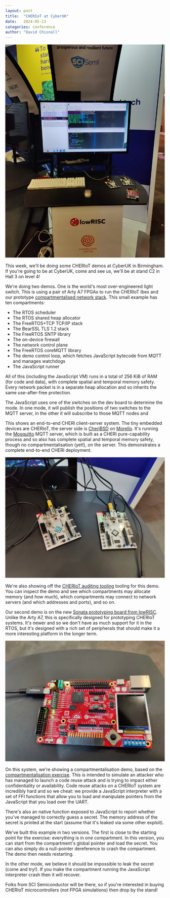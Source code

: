 ```yaml
---
layout: post
title:  "CHERIoT at CyberUK"
date:   2024-05-13
categories: conference
author: "David Chisnall"
---
```


![CHERIoT demo at CyberUK](/images/IMG_20240513_175316.jpg)

This week, we'll be doing some CHERIoT demos at CyberUK in Birmingham.
If you're going to be at CyberUK, come and see us, we'll be at stand C2 in Hall 3 on level 4!

We're doing two demos.
One is the world's most over-engineered light switch.
This is using a pair of Arty A7 FPGAs to run the CHERIoT Ibex and our prototype [compartmentalised network stack](https://github.com/CHERIoT-Platform/network-stack).
This small example has ten compartments:

 - The RTOS scheduler
 - The RTOS shared heap allocator
 - The FreeRTOS+TCP TCP/IP stack
 - The BearSSL TLS 1.2 stack
 - The FreeRTOS SNTP library
 - The on-device firewall 
 - The network control plane
 - The FreeRTOS coreMQTT library
 - The demo control loop, which fetches JavaScript bytecode from MQTT and manages watchdogs
 - The JavaScript runner

All of this (including the JavaScript VM) runs in a total of 256 KiB of RAM (for code and data), with complete spatial and temporal memory safety.
Every network packet is in a separate heap allocation and so inherits the same use-after-free protection.

The JavaScript uses one of the switches on the dev board to determine the mode.
In one mode, it will publish the positions of two switches to the MQTT server, in the other it will subscribe to those MQTT nodes and 

This shows an end-to-end CHERI client-server system.
The tiny embedded devices are CHERIoT, the server side is [CheriBSD](https://www.cheribsd.org) on [Morello](https://www.morello-project.org).
It's running the [Mosquitto](https://mosquitto.org) MQTT server, which is built as a CHERI pure-capability process and so also has complete spatial and temporal memory safety, though no compartmentalisation (yet!), on the server.
This demonstrates a complete end-to-end CHERI deployment.

![Two Arty A7s running CHERIoT Ibex and providing the word's most overegineered (but secure!) light switch](/images/IMG_20240513_175330.jpg)

We're also showing off the [CHERIoT auditing tooling](https://github.com/CHERIoT-Platform/cheriot-audit) tooling for this demo.
You can inspect the demo and see which compartments may allocate memory (and how much), which compartments may connect to network servers (and which addresses and ports), and so on.


Our second demo is on the new [Sonata prototyping board from lowRISC](https://www.sunburst-project.org/tech-details/#sonata-low-cost-development-board).
Unlike the Arty A7, this is specifically designed for prototyping CHERIoT systems.
It's newer and so we don't have as much support for it in the RTOS, but it's designed with a rich set of peripherals that should make it a more interesting platform in the longer term.

![A Sonata FGPA board running a CHERIoT compartmentalisation demo](/images/IMG_20240513_175337.jpg)

On this system, we're showing a compartmentalisation demo, based on the [compartmentalisation exercise](https://github.com/microsoft/cheriot-rtos/tree/main/exercises/01.compartmentalisation).
This is intended to simulate an attacker who has managed to launch a code reuse attack and is trying to impact either confidentiality or availability.
Code reuse attacks on a CHERIoT system are incredibly hard and so we cheat: we provide a JavaScript interpreter with a set of FFI functions that allow you to load and manipulate pointers from the JavaScript that you load over the UART.

There's also an native function exposed to JavaScript to report whether you've managed to correctly guess a secret.
The memory address of the secret is printed at the start (assume that it's leaked via some other exploit).

We've built this example in two versions.
The first is close to the starting point for the exercise: everything is in one compartment.
In this version, you can start from the compartment's global pointer and load the secret.
You can also simply do a null-pointer dereference to crash the compartment.
The demo then needs restarting.

In the other mode, we believe it should be impossible to leak the secret (come and try!).
If you make the compartment running the JavaScript interpreter crash then it will recover.

Folks from SCI Semiconductor will be there, so if you're interested in buying CHERIoT microcontrollers (not FPGA simulations) then drop by the stand!
